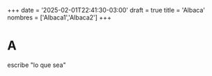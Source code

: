 +++
date = '2025-02-01T22:41:30-03:00'
draft = true
title = 'Albaca'
nombres = ['Albaca1','Albaca2']
+++

# A

escribe "lo que sea"